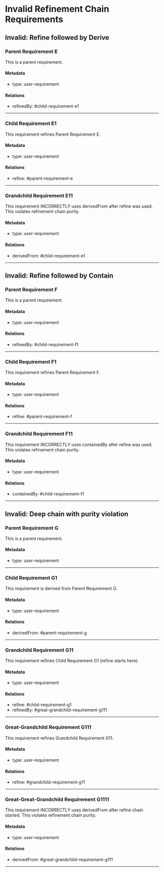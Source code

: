 # Invalid Refinement Chain Requirements

## Invalid: Refine followed by Derive

### Parent Requirement E

This is a parent requirement.

#### Metadata
  * type: user-requirement

#### Relations
  * refinedBy: #child-requirement-e1

---

### Child Requirement E1

This requirement refines Parent Requirement E.

#### Metadata
  * type: user-requirement

#### Relations
  * refine: #parent-requirement-e

---

### Grandchild Requirement E11

This requirement INCORRECTLY uses derivedFrom after refine was used.
This violates refinement chain purity.

#### Metadata
  * type: user-requirement

#### Relations
  * derivedFrom: #child-requirement-e1

---

## Invalid: Refine followed by Contain

### Parent Requirement F

This is a parent requirement.

#### Metadata
  * type: user-requirement

#### Relations
  * refinedBy: #child-requirement-f1

---

### Child Requirement F1

This requirement refines Parent Requirement F.

#### Metadata
  * type: user-requirement

#### Relations
  * refine: #parent-requirement-f

---

### Grandchild Requirement F11

This requirement INCORRECTLY uses containedBy after refine was used.
This violates refinement chain purity.

#### Metadata
  * type: user-requirement

#### Relations
  * containedBy: #child-requirement-f1

---

## Invalid: Deep chain with purity violation

### Parent Requirement G

This is a parent requirement.

#### Metadata
  * type: user-requirement

---

### Child Requirement G1

This requirement is derived from Parent Requirement G.

#### Metadata
  * type: user-requirement

#### Relations
  * derivedFrom: #parent-requirement-g

---

### Grandchild Requirement G11

This requirement refines Child Requirement G1 (refine starts here).

#### Metadata
  * type: user-requirement

#### Relations
  * refine: #child-requirement-g1
  * refinedBy: #great-grandchild-requirement-g111

---

### Great-Grandchild Requirement G111

This requirement refines Grandchild Requirement G11.

#### Metadata
  * type: user-requirement

#### Relations
  * refine: #grandchild-requirement-g11

---

### Great-Great-Grandchild Requirement G1111

This requirement INCORRECTLY uses derivedFrom after refine chain started.
This violates refinement chain purity.

#### Metadata
  * type: user-requirement

#### Relations
  * derivedFrom: #great-grandchild-requirement-g111

---
